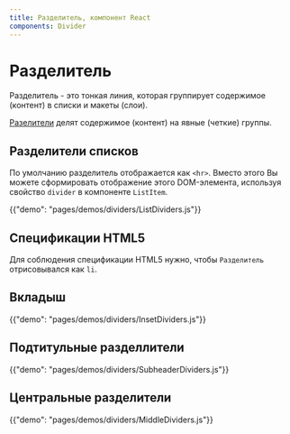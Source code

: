 ```yaml
---
title: Разделитель, компонент React
components: Divider
---
```


# Разделитель

<p class="description">Разделитель - это тонкая линия, которая группирует содержимое (контент) в списки и макеты (слои).</p>

[Разелители](https://material.io/design/components/dividers.html) делят содержимое (контент) на явные (четкие) группы.

## Разделители списков

По умолчанию разделитель отображается как `<hr>`. Вместо этого Вы можете сформировать отображение этого DOM-элемента, используя свойство `divider` в компоненте `ListItem`.

{{"demo": "pages/demos/dividers/ListDividers.js"}}

## Спецификации HTML5

Для соблюдения спецификации HTML5 нужно, чтобы `Разделитель` отрисовывался как `li`.

## Вкладыш

{{"demo": "pages/demos/dividers/InsetDividers.js"}}

## Подтитульные разделлители

{{"demo": "pages/demos/dividers/SubheaderDividers.js"}}

## Центральные разделители

{{"demo": "pages/demos/dividers/MiddleDividers.js"}}
